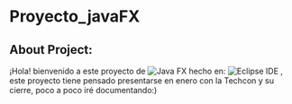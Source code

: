 # Proyecto_javaFX
## About Project:
¡Hola! bienvenido a este proyecto de  ![Java FX](https://img.shields.io/badge/javafx-%23FF0000.svg?style=for-the-badge&logo=javafx&logoColor=white)  hecho en:  ![Eclipse IDE](https://img.shields.io/badge/Eclipse-2C2255?style=for-the-badge&logo=eclipse&logoColor=white ) , este proyecto tiene pensado presentarse en enero con la Techcon y su cierre, poco a poco iré documentando:)
